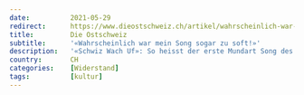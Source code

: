 ```yaml
---
date:          2021-05-29
redirect:      https://www.dieostschweiz.ch/artikel/wahrscheinlich-war-mein-song-sogar-zu-soft-5YNNy6d
title:         Die Ostschweiz
subtitle:      '«Wahrscheinlich war mein Song sogar zu soft!»'
description:   '«Schwiz Wach Uf»: So heisst der erste Mundart Song des Rappers Marty McKay aus Zürich. Der 38-jährige Musiker kritisiert darin unsere Politiker und die Corona-Massnahmen und nimmt dabei kein Blatt vor den Mund.'
country:       CH
categories:    [Widerstand]
tags:          [kultur]
---
```

